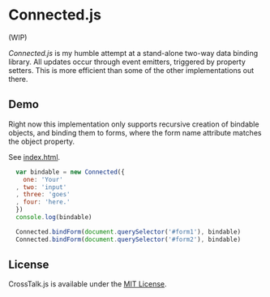 # Connected.js

(WIP)

_Connected.js_ is my humble attempt at a stand-alone two-way data binding library. All updates occur through event emitters, triggered by property setters. This is more efficient than some of the other implementations out there.

## Demo

Right now this implementation only supports recursive creation of bindable objects, and binding them to forms, where the form name attribute matches the object property.

See [index.html](//github.com/rm-rf-etc/crosstalk/blob/master/index.html).
``` javascript
  var bindable = new Connected({
    one: 'Your'
  , two: 'input'
  , three: 'goes'
  , four: 'here.'
  })
  console.log(bindable)

  Connected.bindForm(document.querySelector('#form1'), bindable)
  Connected.bindForm(document.querySelector('#form2'), bindable)
```

## License

CrossTalk.js is available under the [MIT License](//github.com/rm-rf-etc/crosstalk/blob/master/LICENSE.txt).
